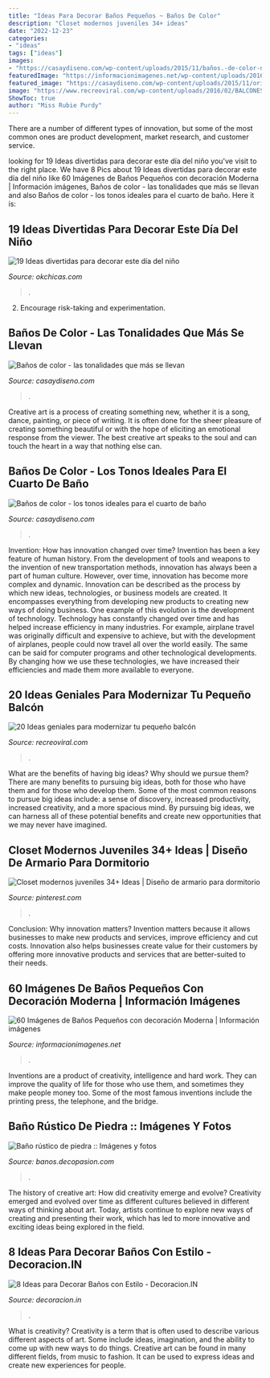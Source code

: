 ```yaml
---
title: "Ideas Para Decorar Baños Pequeños ~ Baños De Color"
description: "Closet modernos juveniles 34+ ideas"
date: "2022-12-23"
categories:
- "ideas"
tags: ["ideas"]
images:
- "https://casaydiseno.com/wp-content/uploads/2015/11/baños.-de-color-naranja.jpeg"
featuredImage: "https://informacionimagenes.net/wp-content/uploads/2016/09/ba-18-500x740.jpg"
featured_image: "https://casaydiseno.com/wp-content/uploads/2015/11/original-diseño-ñ´baño-´color.jpeg"
image: "https://www.recreoviral.com/wp-content/uploads/2016/02/BALCONES-INTERIORES-15.jpg"
ShowToc: true
author: "Miss Rubie Purdy"
---
```



There are a number of different types of innovation, but some of the most common ones are product development, market research, and customer service.

	

		
looking for 19 Ideas divertidas para decorar este día del niño you've visit to the right place. We have 8 Pics about 19 Ideas divertidas para decorar este día del niño like 60 Imágenes de Baños Pequeños con decoración Moderna | Información imágenes, Baños de color - las tonalidades que más se llevan and also Baños de color - los tonos ideales para el cuarto de baño. Here it is:
		
    
## 19 Ideas Divertidas Para Decorar Este Día Del Niño

<img loading=lazy src="https://www.okchicas.com/wp-content/uploads/2020/03/Decoración-para-festejar-el-día-del-niño-22.jpg" onerror="this.onerror=null;this.src='https://tse3.mm.bing.net/th?id=OIP.FT7AoEGW7c_ooy9gBNAotQAAAA&amp;pid=15.1';" alt="19 Ideas divertidas para decorar este día del niño">

_Source: okchicas.com_

>. 

	

2. Encourage risk-taking and experimentation.

    
## Baños De Color - Las Tonalidades Que Más Se Llevan

<img loading=lazy src="https://casaydiseno.com/wp-content/uploads/2015/11/baños.-de-color-naranja.jpeg" onerror="this.onerror=null;this.src='https://tse2.mm.bing.net/th?id=OIP.76ejFFvazIy_-yPyfiKGnAHaJ3&amp;pid=15.1';" alt="Baños de color - las tonalidades que más se llevan">

_Source: casaydiseno.com_

>. 

	

Creative art is a process of creating something new, whether it is a song, dance, painting, or piece of writing. It is often done for the sheer pleasure of creating something beautiful or with the hope of eliciting an emotional response from the viewer. The best creative art speaks to the soul and can touch the heart in a way that nothing else can.

    
## Baños De Color - Los Tonos Ideales Para El Cuarto De Baño

<img loading=lazy src="https://casaydiseno.com/wp-content/uploads/2015/11/original-diseño-ñ´baño-´color.jpeg" onerror="this.onerror=null;this.src='https://tse3.mm.bing.net/th?id=OIP.kKWGyqzorAh3ge8C4jdnxgHaJ3&amp;pid=15.1';" alt="Baños de color - los tonos ideales para el cuarto de baño">

_Source: casaydiseno.com_

>. 

	

Invention: How has innovation changed over time?
Invention has been a key feature of human history. From the development of tools and weapons to the invention of new transportation methods, innovation has always been a part of human culture. However, over time, innovation has become more complex and dynamic. Innovation can be described as the process by which new ideas, technologies, or business models are created. It encompasses everything from developing new products to creating new ways of doing business.
One example of this evolution is the development of technology. Technology has constantly changed over time and has helped increase efficiency in many industries. For example, airplane travel was originally difficult and expensive to achieve, but with the development of airplanes, people could now travel all over the world easily. The same can be said for computer programs and other technological developments. By changing how we use these technologies, we have increased their efficiencies and made them more available to everyone.

    
## 20 Ideas Geniales Para Modernizar Tu Pequeño Balcón

<img loading=lazy src="https://www.recreoviral.com/wp-content/uploads/2016/02/BALCONES-INTERIORES-15.jpg" onerror="this.onerror=null;this.src='https://tse2.mm.bing.net/th?id=OIP.IsNlWgMb6PLa3BiA3O6wVAHaKG&amp;pid=15.1';" alt="20 Ideas geniales para modernizar tu pequeño balcón">

_Source: recreoviral.com_

>. 

	

What are the benefits of having big ideas? Why should we pursue them?
There are many benefits to pursuing big ideas, both for those who have them and for those who develop them. Some of the most common reasons to pursue big ideas include: a sense of discovery, increased productivity, increased creativity, and a more spacious mind. By pursuing big ideas, we can harness all of these potential benefits and create new opportunities that we may never have imagined.

    
## Closet Modernos Juveniles 34+ Ideas | Diseño De Armario Para Dormitorio

<img loading=lazy src="https://i.pinimg.com/736x/29/0e/77/290e7788015da494be5ab62a4d8f7cb0.jpg" onerror="this.onerror=null;this.src='https://tse4.mm.bing.net/th?id=OIP.ItPPRuxXnzdH2TCMxSgu9gAAAA&amp;pid=15.1';" alt="Closet modernos juveniles 34+ Ideas | Diseño de armario para dormitorio">

_Source: pinterest.com_

>. 

	

Conclusion: Why innovation matters?
Invention matters because it allows businesses to make new products and services, improve efficiency and cut costs. Innovation also helps businesses create value for their customers by offering more innovative products and services that are better-suited to their needs.

    
## 60 Imágenes De Baños Pequeños Con Decoración Moderna | Información Imágenes

<img loading=lazy src="https://informacionimagenes.net/wp-content/uploads/2016/09/ba-18-500x740.jpg" onerror="this.onerror=null;this.src='https://tse3.mm.bing.net/th?id=OIP.qM-nfJG1yQ3Aj_dg0PXFHQHaK9&amp;pid=15.1';" alt="60 Imágenes de Baños Pequeños con decoración Moderna | Información imágenes">

_Source: informacionimagenes.net_

>. 

	

Inventions are a product of creativity, intelligence and hard work. They can improve the quality of life for those who use them, and sometimes they make people money too. Some of the most famous inventions include the printing press, the telephone, and the bridge.

    
## Baño Rústico De Piedra :: Imágenes Y Fotos

<img loading=lazy src="http://banos.decopasion.com/Imagenes/bano-rustico-de-piedra.jpg" onerror="this.onerror=null;this.src='https://tse2.mm.bing.net/th?id=OIP.yVPka5MConrJn7r7s5kLwwHaJ_&amp;pid=15.1';" alt="Baño rústico de piedra :: Imágenes y fotos">

_Source: banos.decopasion.com_

>. 

	

The history of creative art: How did creativity emerge and evolve?
Creativity emerged and evolved over time as different cultures believed in different ways of thinking about art. Today, artists continue to explore new ways of creating and presenting their work, which has led to more innovative and exciting ideas being explored in the field.

    
## 8 Ideas Para Decorar Baños Con Estilo - Decoracion.IN

<img loading=lazy src="https://decoracion.in/wp-content/uploads/complementos-accesorios-bano.jpg" onerror="this.onerror=null;this.src='https://tse2.mm.bing.net/th?id=OIP.eYxJ6pYD8_zYpkk_x_ku9gHaK4&amp;pid=15.1';" alt="8 Ideas para Decorar Baños con Estilo - Decoracion.IN">

_Source: decoracion.in_

>. 

	

What is creativity?
Creativity is a term that is often used to describe various different aspects of art. Some include ideas, imagination, and the ability to come up with new ways to do things. Creative art can be found in many different fields, from music to fashion. It can be used to express ideas and create new experiences for people.

